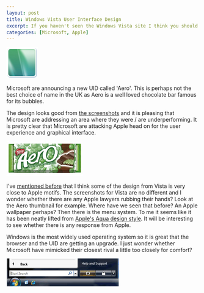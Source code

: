 ```yaml
--- 
layout: post
title: Windows Vista User Interface Design
excerpt: If you haven't seen the Windows Vista site I think you should have a look. I'm quite impressed with it. For a moment I was quite excited at seeing a strong design used with tableless layout. What was a shame was that the site failed to validate. It wouldn't take much effort to get the site through the validator either.
categories: [Microsoft, Apple]
---
```

![Vista Aero][1]

Microsoft are announcing a new UID called 'Aero'. This is perhaps not the best choice of name in the UK as Aero is a well loved chocolate bar famous for its bubbles.   
  
The design looks good from [the screenshots][2] and it is pleasing that Microsoft are addressing an area where they were / are underperforming. It is pretty clear that Microsoft are attacking Apple head on for the user experience and graphical interface. 

![Aero Mint][3]

I've [mentioned before][4] that I think some of the design from Vista is very close to Apple motifs. The screenshots for Vista are no different and I wonder whether there are any Apple lawyers rubbing their hands? Look at the Aero thumbnail for example. Where have we seen that before? An Apple wallpaper perhaps? Then there is the menu system. To me it seems like it has been neatly lifted from [Apple's Aqua design style][5]. It will be interesting to see whether there is any response from Apple.

Windows is the most widely used operating system so it is great that the browser and the UID are getting an upgrade. I just wonder whether Microsoft have mimicked their closest rival a little too closely for comfort?

![Vista Aqua][6]

 [1]: /images/articles/expwinvista_highlight_aero.png "Vista Aero"
 [2]: http://www.microsoft.com/windowsvista/experiences/aero.mspx
 [3]: /images/articles/AeroMint.jpg "Aero Minto"
 [4]: http://www.shapeshed.com/journal/mac_motifs_on_windows_messenger_live_design/
 [5]: http://www.apple.com/macosx/overview/aquauserinterface.html
 [6]: /images/articles/vista_aqua.jpg "Vista Aqua"
